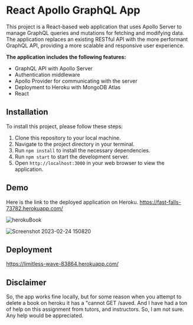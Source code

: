 # React Apollo GraphQL App

This project is a React-based web application that uses Apollo Server to manage GraphQL queries and mutations for fetching and modifying data. The application replaces an existing RESTful API with the more performant GraphQL API, providing a more scalable and responsive user experience.


**The application includes the following features:**


* GraphQL API with Apollo Server
* Authentication middleware
* Apollo Provider for communicating with the server
* Deployment to Heroku with MongoDB Atlas
* React

## Installation

To install this project, please follow these steps:

1. Clone this repository to your local machine.
2. Navigate to the project directory in your terminal.
3. Run `npm install` to install the necessary dependencies.
4. Run `npm start` to start the development server.
5. Open `http://localhost:3000` in your web browser to view the application.


## Demo
Here is the link to the deployed application on Heroku.
https://fast-falls-73782.herokuapp.com/


![herokuBook](https://user-images.githubusercontent.com/111453328/221098615-3dd6e032-6d5b-4b3c-9409-408fdd96def5.jpg)

![Screenshot 2023-02-24 150820](https://user-images.githubusercontent.com/112577325/221696624-85fbcfe5-726f-4af4-b685-4643efaec293.png)


## Deployment

https://limitless-wave-83864.herokuapp.com/

## Disclaimer

So, the app works fine locally, but for some reason when you attempt to delete a book on heroku it has a "cannot GET /saved. And I have had a ton of help on this assignment from tutors, and instructors. So, I am not sure. Any help would be appreciated.
